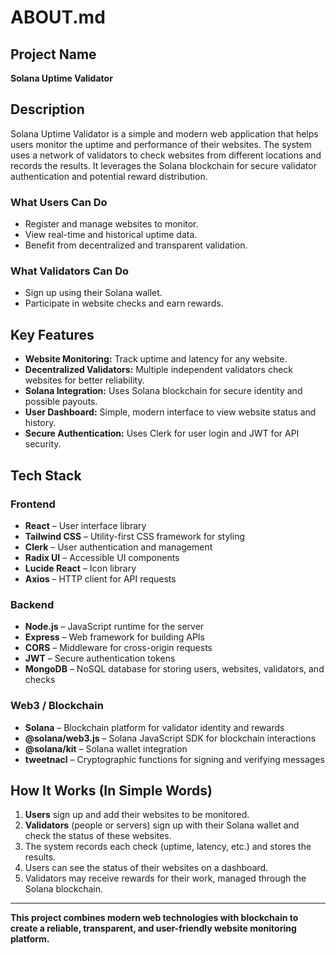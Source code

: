 # ABOUT.md

## Project Name
**Solana Uptime Validator**

## Description
Solana Uptime Validator is a simple and modern web application that helps users monitor the uptime and performance of their websites. The system uses a network of validators to check websites from different locations and records the results. It leverages the Solana blockchain for secure validator authentication and potential reward distribution.

### What Users Can Do
- Register and manage websites to monitor.
- View real-time and historical uptime data.
- Benefit from decentralized and transparent validation.

### What Validators Can Do
- Sign up using their Solana wallet.
- Participate in website checks and earn rewards.

## Key Features
- **Website Monitoring:** Track uptime and latency for any website.
- **Decentralized Validators:** Multiple independent validators check websites for better reliability.
- **Solana Integration:** Uses Solana blockchain for secure identity and possible payouts.
- **User Dashboard:** Simple, modern interface to view website status and history.
- **Secure Authentication:** Uses Clerk for user login and JWT for API security.

## Tech Stack

### Frontend
- **React** – User interface library
- **Tailwind CSS** – Utility-first CSS framework for styling
- **Clerk** – User authentication and management
- **Radix UI** – Accessible UI components
- **Lucide React** – Icon library
- **Axios** – HTTP client for API requests

### Backend
- **Node.js** – JavaScript runtime for the server
- **Express** – Web framework for building APIs
- **CORS** – Middleware for cross-origin requests
- **JWT** – Secure authentication tokens
- **MongoDB** – NoSQL database for storing users, websites, validators, and checks

### Web3 / Blockchain
- **Solana** – Blockchain platform for validator identity and rewards
- **@solana/web3.js** – Solana JavaScript SDK for blockchain interactions
- **@solana/kit** – Solana wallet integration
- **tweetnacl** – Cryptographic functions for signing and verifying messages

## How It Works (In Simple Words)
1. **Users** sign up and add their websites to be monitored.
2. **Validators** (people or servers) sign up with their Solana wallet and check the status of these websites.
3. The system records each check (uptime, latency, etc.) and stores the results.
4. Users can see the status of their websites on a dashboard.
5. Validators may receive rewards for their work, managed through the Solana blockchain.

---

**This project combines modern web technologies with blockchain to create a reliable, transparent, and user-friendly website monitoring platform.** 